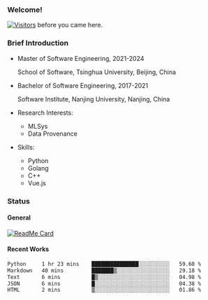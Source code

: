 ### Welcome!

[![Visitors](https://visitor-badge.laobi.icu/badge?page_id=HermitSun.HermitSun)]() before you came here.

### Brief Introduction

- Master of Software Engineering, 2021-2024
  
  School of Software, Tsinghua University, Beijing, China

- Bachelor of Software Engineering, 2017-2021
  
  Software Institute, Nanjing University, Nanjing, China

- Research Interests:
  - MLSys
  - Data Provenance

- Skills:
  - Python
  - Golang
  - C++
  - Vue.js

### Status

#### General

[![ReadMe Card](https://github-readme-stats.hermitsun.vercel.app/api?username=HermitSun&count_private=true&show_icons=true)]()

#### Recent Works

<!--START_SECTION:waka-->

```txt
Python     1 hr 23 mins    ███████████████░░░░░░░░░░   59.60 %
Markdown   40 mins         ███████▒░░░░░░░░░░░░░░░░░   29.18 %
Text       6 mins          █▒░░░░░░░░░░░░░░░░░░░░░░░   04.98 %
JSON       6 mins          █░░░░░░░░░░░░░░░░░░░░░░░░   04.38 %
HTML       2 mins          ▒░░░░░░░░░░░░░░░░░░░░░░░░   01.86 %
```

<!--END_SECTION:waka-->
